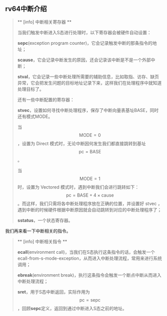 ## rv64中断介绍

> ** [info] 中断相关寄存器 **
> 
> 当我们触发中断进入S态进行处理时，以下寄存器会被硬件自动设置：
> 
> **sepc**(exception program counter)，它会记录触发中断的那条指令的地址；
> 
> **scause**，它会记录中断发生的原因，还会记录该中断是不是一个外部中断；
> 
> **stval**，它会记录一些中断处理所需要的辅助信息，比如取指、访存、缺页异常，它会把发生问题的目标地址记录下来，这样我们在处理程序中就知道处理目标了。
> 
> 还有一些中断配置的寄存器：
> 
> **stvec**，设置如何寻找中断处理程序，保存了中断向量表基址BASE，同时还有模式MODE。
> 
> 当$$\text{MODE}=0$$，设置为 Direct 模式时，无论中断因何发生我们都直接跳转到基址$$\text{pc}=\text{BASE}$$。
> 
> 当$$\text{MODE}=1$$时，设置为 Vectored 模式时，遇到中断我们会进行跳转如下：$$\text{pc}=\text{BASE}+4\times\text{cause}$$。而这样，我们只需将各中断处理程序放在正确的位置，并设置好 stvec ，遇到中断的时候硬件根据中断原因就会自动跳转到对应的中断处理程序了；
> 
> **sstatus**，一个状态寄存器。

我们再来看一下中断相关的指令。
> ** [info] 中断相关指令 **
> 
> **ecall**(environment call)，当我们在S态执行这条指令的话，会触发一个ecall-from-s-mode-exception，从而进入中断处理流程，常用来进行系统调用；
> 
> **ebreak**(environment break)，执行这条指令会触发一个断点中断从而进入中断处理流程；
> 
> **sret**，用于S态中断返回，实际作用为$$\text{pc}=\text{sepc}$$，回顾**sepc**定义，返回到通过中断进入S态之前的地址。
